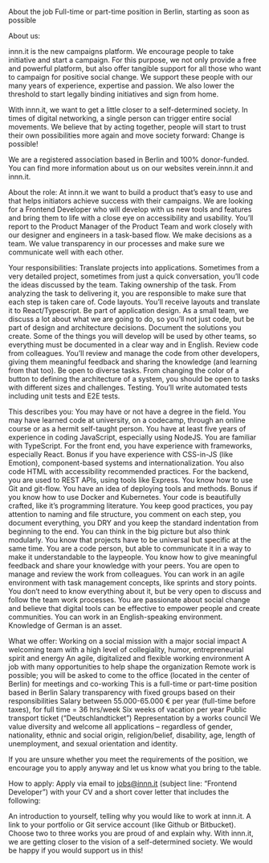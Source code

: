 About the job
Full-time or part-time position in Berlin, starting as soon as possible

About us: 


innn.it is the new campaigns platform. We encourage people to take initiative and start a campaign. For this purpose, we not only provide a free and powerful platform, but also offer tangible support for all those who want to campaign for positive social change. We support these people with our many years of experience, expertise and passion. We also lower the threshold to start legally binding initiatives and sign from home.

With innn.it, we want to get a little closer to a self-determined society. In times of digital networking, a single person can trigger entire social movements. We believe that by acting together, people will start to trust their own possibilities more again and move society forward: Change is possible!

We are a registered association based in Berlin and 100% donor-funded. You can find more information about us on our websites verein.innn.it and innn.it. 



About the role:
At innn.it we want to build a product that’s easy to use and that helps initiators achieve success with their campaigns. We are looking for a Frontend Developer who will develop with us new tools and features and bring them to life with a close eye on accessibility and usability. You’ll report to the Product Manager of the Product Team and work closely with our designer and engineers in a task-based flow. We make decisions as a team. We value transparency in our processes and make sure we communicate well with each other.



Your responsibilities:
Translate projects into applications. Sometimes from a very detailed project, sometimes from just a quick conversation, you’ll code the ideas discussed by the team.
Taking ownership of the task. From analyzing the task to delivering it, you are responsible to make sure that each step is taken care of.
Code layouts. You’ll receive layouts and translate it to React/Typescript.
Be part of application design. As a small team, we discuss a lot about what we are going to do, so you’ll not just code, but be part of design and architecture decisions.
Document the solutions you create. Some of the things you will develop will be used by other teams, so everything must be documented in a clear way and in English.
Review code from colleagues. You’ll review and manage the code from other developers, giving them meaningful feedback and sharing the knowledge (and learning from that too).
Be open to diverse tasks. From changing the color of a button to defining the architecture of a system, you should be open to tasks with different sizes and challenges.
Testing. You’ll write automated tests including unit tests and E2E tests.


This describes you:
You may have or not have a degree in the field. You may have learned code at university, on a codecamp, through an online course or as a hermit self-taught person.
You have at least five years of experience in coding JavaScript, especially using NodeJS.
You are familiar with TypeScript.
For the front end, you have experience with frameworks, especially React. Bonus if you have experience with CSS-in-JS (like Emotion), component-based systems and internationalization. You also code HTML with accessibility recommended practices.
For the backend, you are used to REST APIs, using tools like Express. 
You know how to use Git and git-flow.
You have an idea of deploying tools and methods. Bonus if you know how to use Docker and Kubernetes. 
Your code is beautifully crafted, like it’s programming literature. You keep good practices, you pay attention to naming and file structure, you comment on each step, you document everything, you DRY and you keep the standard indentation from beginning to the end.
You can think in the big picture but also think modularly. You know that projects have to be universal but specific at the same time.
You are a code person, but able to communicate it in a way to make it understandable to the laypeople. 
You know how to give meaningful feedback and share your knowledge with your peers. You are open to manage and review the work from colleagues.
You can work in an agile environment with task management concepts, like sprints and story points. You don’t need to know everything about it, but be very open to discuss and follow the team work processes.
You are passionate about social change and believe that digital tools can be effective to empower people and create communities.
You can work in an English-speaking environment. Knowledge of German is an asset.


What we offer:
Working on a social mission with a major social impact
A welcoming team with a high level of collegiality, humor, entrepreneurial spirit and energy
An agile, digitalized and flexible working environment
A job with many opportunities to help shape the organization
Remote work is possible; you will be asked to come to the office (located in the center of Berlin) for meetings and co-working 
This is a full-time or part-time position based in Berlin
Salary transparency with fixed groups based on their responsibilities
Salary between 55.000-65.000 € per year (full-time before taxes), for full time = 36 hrs/week 
Six weeks of vacation per year
Public transport ticket (“Deutschlandticket”) 
Representation by a works council
We value diversity and welcome all applications – regardless of gender, nationality, ethnic and social origin, religion/belief, disability, age, length of unemployment, and sexual orientation and identity.

If you are unsure whether you meet the requirements of the position, we encourage you to apply anyway and let us know what you bring to the table.



How to apply:
Apply via email to jobs@innn.it (subject line: “Frontend Developer”) with your CV and a short cover letter that includes the following:

An introduction to yourself, telling why you would like to work at innn.it.
A link to your portfolio or Git service account (like Github or Bitbucket). Choose two to three works you are proud of and explain why.
With innn.it, we are getting closer to the vision of a self-determined society. We would be happy if you would support us in this!